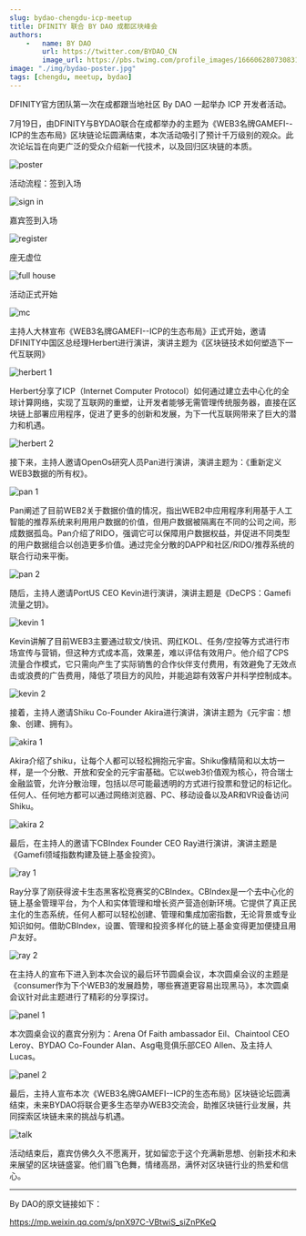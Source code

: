 ```yaml
---
slug: bydao-chengdu-icp-meetup
title: DFINITY 联合 BY DAO 成都区块峰会
authors:
    -   name: BY DAO
        url: https://twitter.com/BYDAO_CN
        image_url: https://pbs.twimg.com/profile_images/1666062807308312578/ArSQTVLX_400x400.jpg
image: "./img/bydao-poster.jpg"
tags: [chengdu, meetup, bydao]
---
```


<head>
    <meta property="twitter:domain" content="ic123.xyz" />
    <meta property="twitter:url" content="https://ic123.xyz" />
    <meta name="twitter:title" content="DFINITY 联合 BY DAO 成都区块峰会" />
    <meta name="twitter:description" content="DFINITY官方团队第一次在成都跟当地社区 By DAO 一起举办 ICP 开发者活动" />
</head>

DFINITY官方团队第一次在成都跟当地社区 By DAO 一起举办 ICP 开发者活动。

<!--truncate-->

7月19日，由DFINITY与BYDAO联合在成都举办的主题为《WEB3名牌GAMEFI--ICP的生态布局》区块链论坛圆满结束，本次活动吸引了预计千万级别的观众。此次论坛旨在向更广泛的受众介绍新一代技术，以及回归区块链的本质。

![poster](./img/bydao-poster.jpg)

活动流程：签到入场

![sign in](./img/bydao-reception.jpg)

嘉宾签到入场

![register](./img/bydao-register.jpg)

座无虚位

![full house](./img/bydao-audience.jpg)

活动正式开始

![mc](./img/bydao-mc.jpg)

主持人大林宣布《WEB3名牌GAMEFI--ICP的生态布局》正式开始，邀请DFINITY中国区总经理Herbert进行演讲，演讲主题为《区块链技术如何塑造下一代互联网》

![herbert 1](./img/bydao-herbert-1.jpg)

Herbert分享了ICP（Internet Computer Protocol）如何通过建立去中心化的全球计算网络，实现了互联网的重塑，让开发者能够无需管理传统服务器，直接在区块链上部署应用程序，促进了更多的创新和发展，为下一代互联网带来了巨大的潜力和机遇。

![herbert 2](./img/bydao-herbert-2.jpg)

接下来，主持人邀请OpenOs研究人员Pan进行演讲，演讲主题为：《重新定义WEB3数据的所有权》。

![pan 1](./img/bydao-pan-1.jpg)

Pan阐述了目前WEB2关于数据价值的情况，指出WEB2中应用程序利用基于人工智能的推荐系统来利用用户数据的价值，但用户数据被隔离在不同的公司之间，形成数据孤岛。Pan介绍了RIDO，强调它可以保障用户数据权益，并促进不同类型的用户数据组合以创造更多价值。通过完全分散的DAPP和社区/RIDO/推荐系统的联合行动来平衡。

![pan 2](./img/bydao-pan-2.jpg)

随后，主持人邀请PortUS CEO Kevin进行演讲，演讲主题是《DeCPS：Gamefi流量之钥》。

![kevin 1](./img/bydao-kevin-1.png)

Kevin讲解了目前WEB3主要通过软文/快讯、网红KOL、任务/空投等方式进行市场宣传与营销，但这种方式成本高，效果差，难以评估有效用户。他介绍了CPS流量合作模式，它只需向产生了实际销售的合作伙伴支付费用，有效避免了无效点击或浪费的广告费用，降低了项目方的风险，并能追踪有效客户并科学控制成本。

![kevin 2](./img/bydao-kevin-2.png)

接着，主持人邀请Shiku Co-Founder Akira进行演讲，演讲主题为《元宇宙：想象、创建、拥有》。

![akira 1](./img/bydao-akira-1.png)

Akira介绍了shiku，让每个人都可以轻松拥抱元宇宙。Shiku像精简和以太坊一样，是一个分散、开放和安全的元宇宙基础。它以web3价值观为核心，符合瑞士金融监管，允许分散治理，包括以尽可能最透明的方式进行投票和登记的标记化。任何人、任何地方都可以通过网络浏览器、PC、移动设备以及AR和VR设备访问Shiku。

![akira 2](./img/bydao-akira-2.png)

最后，在主持人的邀请下CBIndex Founder CEO Ray进行演讲，演讲主题是《Gamefi领域指数构建及链上基金投资》。

![ray 1](./img/bydao-ray-1.png)

Ray分享了刚获得波卡生态黑客松竞赛奖的CBIndex。CBIndex是一个去中心化的链上基金管理平台，为个人和实体管理和增长资产营造创新环境。它提供了真正民主化的生态系统，任何人都可以轻松创建、管理和集成加密指数，无论背景或专业知识如何。借助CBIndex，设置、管理和投资多样化的链上基金变得更加便捷且用户友好。

![ray 2](./img/bydao-ray-2.jpg)

在主持人的宣布下进入到本次会议的最后环节圆桌会议，本次圆桌会议的主题是《consumer作为下个WEB3的发展趋势，哪些赛道更容易出现黑马》，本次圆桌会议针对此主题进行了精彩的分享探讨。

![panel 1](./img/bydao-panel-1.jpg)

本次圆桌会议的嘉宾分别为：Arena Of Faith ambassador Eil、Chaintool CEO Leroy、BYDAO Co-Founder  Alan、Asg电竞俱乐部CEO Allen、及主持人Lucas。

![panel 2](./img/bydao-panel-2.png)

最后，主持人宣布本次《WEB3名牌GAMEFI--ICP的生态布局》区块链论坛圆满结束，未来BYDAO将联合更多生态举办WEB3交流会，助推区块链行业发展，共同探索区块链未来的挑战与机遇。

![talk](./img/bydao-talk.png)

活动结束后，嘉宾仿佛久久不愿离开，犹如留恋于这个充满新思想、创新技术和未来展望的区块链盛宴。他们眉飞色舞，情绪高昂，满怀对区块链行业的热爱和信心。

---
By DAO的原文链接如下：

https://mp.weixin.qq.com/s/pnX97C-VBtwiS_siZnPKeQ